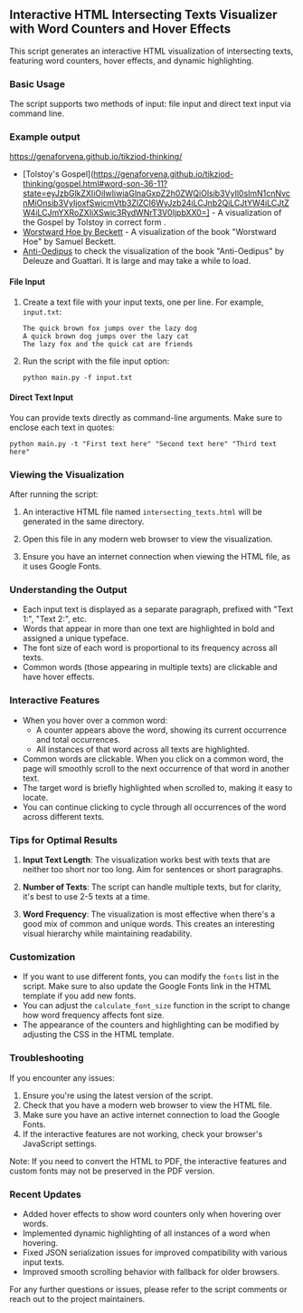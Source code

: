 ## Interactive HTML Intersecting Texts Visualizer with Word Counters and Hover Effects

This script generates an interactive HTML visualization of intersecting texts, featuring word counters, hover effects, and dynamic highlighting.

### Basic Usage

The script supports two methods of input: file input and direct text input via command line.

### Example output

https://genaforvena.github.io/tikziod-thinking/


* [Tolstoy's Gospel](https://genaforvena.github.io/tikziod-thinking/gospel.html#word-son-36-11?state=eyJzbGlkZXIiOiIwIiwiaGlnaGxpZ2h0ZWQiOlsib3VyIl0sImN1cnNvcnMiOnsib3VyIjoxfSwicmVtb3ZlZCI6WyJzb24iLCJnb2QiLCJtYW4iLCJtZW4iLCJmYXRoZXIiXSwic3RydWNrT3V0IjpbXX0=]  - A visualization of the Gospel by Tolstoy in correct form .
* [Worstward Hoe by Beckett](https://genaforvena.github.io/tikziod-thinking/worstward-hoe.html) - A visualization of the book "Worstward Hoe" by Samuel Beckett.
* [Anti-Oedipus](https://genaforvena.github.io/tikziod-thinking/anti-oedipus.html) to check the visualization of the book "Anti-Oedipus" by Deleuze and Guattari. It is large and may take a while to load.

#### File Input

1. Create a text file with your input texts, one per line. For example, `input.txt`:

   ```
   The quick brown fox jumps over the lazy dog
   A quick brown dog jumps over the lazy cat
   The lazy fox and the quick cat are friends
   ```

2. Run the script with the file input option:

   ```
   python main.py -f input.txt
   ```

#### Direct Text Input

You can provide texts directly as command-line arguments. Make sure to enclose each text in quotes:

```
python main.py -t "First text here" "Second text here" "Third text here"
```

### Viewing the Visualization

After running the script:

1. An interactive HTML file named `intersecting_texts.html` will be generated in the same directory.

2. Open this file in any modern web browser to view the visualization.

3. Ensure you have an internet connection when viewing the HTML file, as it uses Google Fonts.

### Understanding the Output

- Each input text is displayed as a separate paragraph, prefixed with "Text 1:", "Text 2:", etc.
- Words that appear in more than one text are highlighted in bold and assigned a unique typeface.
- The font size of each word is proportional to its frequency across all texts.
- Common words (those appearing in multiple texts) are clickable and have hover effects.

### Interactive Features

- When you hover over a common word:
  - A counter appears above the word, showing its current occurrence and total occurrences.
  - All instances of that word across all texts are highlighted.
- Common words are clickable. When you click on a common word, the page will smoothly scroll to the next occurrence of that word in another text.
- The target word is briefly highlighted when scrolled to, making it easy to locate.
- You can continue clicking to cycle through all occurrences of the word across different texts.

### Tips for Optimal Results

1. **Input Text Length**: The visualization works best with texts that are neither too short nor too long. Aim for sentences or short paragraphs.

2. **Number of Texts**: The script can handle multiple texts, but for clarity, it's best to use 2-5 texts at a time.

3. **Word Frequency**: The visualization is most effective when there's a good mix of common and unique words. This creates an interesting visual hierarchy while maintaining readability.

### Customization

- If you want to use different fonts, you can modify the `fonts` list in the script. Make sure to also update the Google Fonts link in the HTML template if you add new fonts.
- You can adjust the `calculate_font_size` function in the script to change how word frequency affects font size.
- The appearance of the counters and highlighting can be modified by adjusting the CSS in the HTML template.

### Troubleshooting

If you encounter any issues:

1. Ensure you're using the latest version of the script.
2. Check that you have a modern web browser to view the HTML file.
3. Make sure you have an active internet connection to load the Google Fonts.
4. If the interactive features are not working, check your browser's JavaScript settings.

Note: If you need to convert the HTML to PDF, the interactive features and custom fonts may not be preserved in the PDF version.

### Recent Updates

- Added hover effects to show word counters only when hovering over words.
- Implemented dynamic highlighting of all instances of a word when hovering.
- Fixed JSON serialization issues for improved compatibility with various input texts.
- Improved smooth scrolling behavior with fallback for older browsers.

For any further questions or issues, please refer to the script comments or reach out to the project maintainers.
